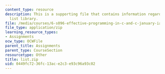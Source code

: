 ```yaml
---
content_type: resource
description: This is a supporting file that contains information regarding linked
  list library.
file: /media/courses/6-s096-effective-programming-in-c-and-c-january-iap-2014/0449fc7236fc13ace2c3e93c96a93c02_list.zip
file_type: application/zip
learning_resource_types:
- Assignments
ocw_type: OCWFile
parent_title: Assignments
parent_type: CourseSection
resourcetype: Other
title: list.zip
uid: 0449fc72-36fc-13ac-e2c3-e93c96a93c02
---
```

